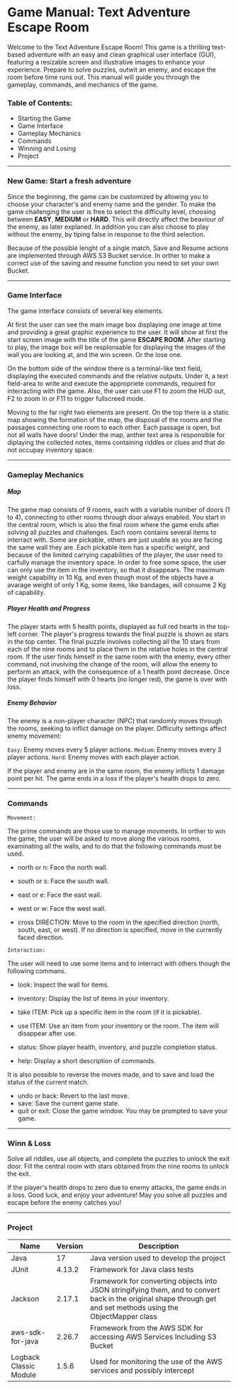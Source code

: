 # Game Manual: Text Adventure Escape Room

Welcome to the Text Adventure Escape Room! This game is a thrilling text-based adventure with an easy and clean graphical user interface (GUI), featuring a resizable screen and illustrative images to enhance your experience. Prepare to solve puzzles, outwit an enemy, and escape the room before time runs out. This manual will guide you through the gameplay, commands, and mechanics of the game.

### Table of Contents:
- Starting the Game
- Game Interface
- Gameplay Mechanics
- Commands
- Winning and Losing
- Project

----------------------------------------------------------------------------------------------------------------------------------------

### New Game: Start a fresh adventure

Since the beginning, the game can be customized by allowing you to choose your character's and enemy name and the gender. To make the game challenging the user is free to select the difficulty level, choosing between **EASY**, **MEDIUM** or **HARD**. This will directly affect the beaviour of the enemy, as later explaned. In addition you can also choose to play without the enemy, by tiping false in response to the third selection.

Because of the possible lenght of a single match, Save and Resume actions are implemented through AWS S3 Bucket service. In orther to make a correct use of the saving and resume function you need to set your own Bucket.

----------------------------------------------------------------------------------------------------------------------------------------

### Game Interface

The game interface consists of several key elements.

At first the user can see the main image box displaying one image at time and providing a great graphic experience to the user. 
It will show at first the start screen image with the title of the game **ESCAPE ROOM**. After starting to play, the image box will be resplonsable for displaying the images of the wall you are looking at, and the win screen. Or the lose one.

On the bottom side of the window there is a terminal-like text field, displaying the executed commands and the relative outputs. 
Under it, a text field-area to write and execute the appropriete commands, required for interracting with the game. 
Also, the user can use F1 to zoom the HUD out, F2 to zoom in or F11 to trigger fullscreed mode.

Moving to the far right two elements are present. On the top there is a static map showing the formation of the map, the disposal of the rooms and the passages connecting one room to each other. Each passage is open, but not all walls have doors!
Under the map, anther text area is responsible for diplaying the collected notes, items containing riddles or clues and that do not occupay inventory space.

----------------------------------------------------------------------------------------------------------------------------------------

### Gameplay Mechanics

##### Map

The game map consists of 9 rooms, each with a variable number of doors (1 to 4), connecting to other rooms through door always enabled.
You start in the central room, which is also the final room where the game ends after solving all puzzles and challenges.
Each room contains several items to interract with. Some are pickable, others are just usable as you are facing the same wall they are.
Each pickable item has a specific weight, and because of the limited carrying capabilities of the player, the user need to carfully manage the inventory space.
In order to free some space, the user can only use the item in the inventory, so that it disappears.
The maximum weight capability in 10 Kg, and even though most of the objects have a avarage weight of only 1 Kg, some items, like bandages, will consume 2 Kg of capability.

##### Player Health and Progress

The player starts with 5 health points, displayed as full red hearts in the top-left corner.
The player's progress towards the final puzzle is shown as stars in the top center. The final puzzle involves collecting all the 10 stars from each of the nine rooms and to place them in the relative holes in the central room.
If the user finds himself in the same room with the enemy, every other command, not involving the change of the room, will allow the enemy to perform an attack, with the consequence of a 1 health point decrease. Once the player finds himself with 0 hearts (no longer red), the game is over with loss.

##### Enemy Behavior

The enemy is a non-player character (NPC) that randomly moves through the rooms, seeking to inflict damage on the player.
Difficulty settings affect enemy movement:

`Easy`: Enemy moves every 5 player actions.
`Medium`: Enemy moves every 3 player actions.
`Hard`: Enemy moves with each player action.

If the player and enemy are in the same room, the enemy inflicts 1 damage point per hit.
The game ends in a loss if the player's health drops to zero.

----------------------------------------------------------------------------------------------------------------------------------------

### Commands

`Movement:`

The prime commands are those use to manage movments. In orther to win the game, the user will be asked to move along the various rooms, examinating all the walls, and to do that the following commands must be used.

- north or n: Face the north wall.
- south or s: Face the south wall.
- east or e: Face the east wall.
- west or w: Face the west wall.

- cross DIRECTION: Move to the room in the specified direction (north, south, east, or west). If no direction is specified, move in the currently faced direction.

`Interaction:`

The user will need to use some items and to interract with others though the following commans.

- look: Inspect the wall for items.
- inventory: Display the list of items in your inventory.
- take ITEM: Pick up a specific item in the room (if it is pickable).
- use ITEM: Use an item from your inventory or the room. The item will disappear after use.

- status: Show player health, inventory, and puzzle completion status.
- help: Display a short description of commands.

It is also possible to reverse the moves made, and to save and load the status of the current match.

- undo or back: Revert to the last move.
- save: Save the current game state.
- quit or exit: Close the game window. You may be prompted to save your game.

----------------------------------------------------------------------------------------------------------------------------------------

### Winn & Loss

Solve all riddles, use all objects, and complete the puzzles to unlock the exit door.
Fill the central room with stars obtained from the nine rooms to unlock the exit.

If the player's health drops to zero due to enemy attacks, the game ends in a loss.
Good luck, and enjoy your adventure! May you solve all puzzles and escape before the enemy catches you!

----------------------------------------------------------------------------------------------------------------------------------------

### Project

| Name | Version | Description |
| --- | --- | --- |
| Java | 17 | Java version used to develop the project |
| JUnit | 4.13.2 | Framework for Java class tests |
| Jackson | 2.17.1 | Framework for converting objects into JSON stringifying them, and to convert back in the original shape through get and set methods using the ObjectMapper class |
| aws-sdk-for-java | 2.26.7 | Framework from the AWS SDK for accessing AWS Services Including S3 Bucket |
| Logback Classic Module | 1.5.6 | Used for monitoring the use of the AWS services and possibly intercept |